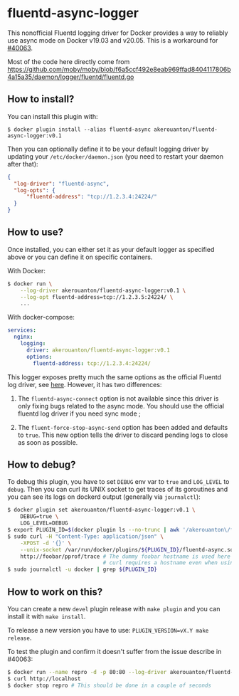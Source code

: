 # fluentd-async-logger

This nonofficial Fluentd logging driver for Docker provides a way to reliably
use async mode on Docker v19.03 and v20.05. This is a workaround for
[#40063](https://github.com/moby/moby/issues/40063).

Most of the code here directly come from https://github.com/moby/moby/blob/f6a5ccf492e8eab969ffad8404117806b4a15a35/daemon/logger/fluentd/fluentd.go

## How to install?

You can install this plugin with:

```
$ docker plugin install --alias fluentd-async akerouanton/fluentd-async-logger:v0.1
```

Then you can optionally define it to be your default logging driver by updating
your `/etc/docker/daemon.json` (you need to restart your daemon after that):

```json
{
  "log-driver": "fluentd-async",
  "log-opts": {
      "fluentd-address": "tcp://1.2.3.4:24224/"
  }
}
```

## How to use?

Once installed, you can either set it as your default logger as specified above
or you can define it on specific containers.

With Docker:

```bash
$ docker run \
    --log-driver akerouanton/fluentd-async-logger:v0.1 \
    --log-opt fluentd-address=tcp://1.2.3.5:24224/ \
    ...
```

With docker-compose:

```yaml
services:
  nginx:
    logging:
      driver: akerouanton/fluentd-async-logger:v0.1
      options:
        fluentd-address: tcp://1.2.3.4:24224/
```

This logger exposes pretty much the same options as the official Fluentd log
driver, see [here](https://docs.docker.com/config/containers/logging/fluentd/).
However, it has two differences:

1. The `fluentd-async-connect` option is not available since this driver is only
fixing bugs related to the async mode. You should use the official fluentd log
driver if you need sync mode ;

2. The `fluent-force-stop-async-send` option has been added and defaults to
`true`. This new option tells the driver to discard pending logs to close as
soon as possible.

## How to debug?

To debug this plugin, you have to set `DEBUG` env var to `true` and `LOG_LEVEL`
to `debug`. Then you can curl its UNIX socket to get traces of its goroutines
and you can see its logs on dockerd output (generally via `journalctl`):

```bash
$ docker plugin set akerouanton/fluentd-async-logger:v0.1 \
    DEBUG=true \
    LOG_LEVEL=DEBUG
$ export PLUGIN_ID=$(docker plugin ls --no-trunc | awk '/akerouanton\/fluentd-async-logger/ {print $1}')
$ sudo curl -H "Content-Type: application/json" \
    -XPOST -d '{}' \
    --unix-socket /var/run/docker/plugins/${PLUGIN_ID}/fluentd-async.sock \
    http://foobar/pprof/trace # The dummy foobar hostname is used here because
                              # curl requires a hostname even when using unix sockets.
$ sudo journalctl -u docker | grep ${PLUGIN_ID}
```

## How to work on this?

You can create a new `devel` plugin release with `make plugin` and you can
install it with `make install`.

To release a new version you have to use: `PLUGIN_VERSION=vX.Y make release`.

To test the plugin and confirm it doesn't suffer from the issue describe in #40063:

```bash
$ docker run --name repro -d -p 80:80 --log-driver akerouanton/fluentd-async-logger:devel nginx
$ curl http://localhost
$ docker stop repro # This should be done in a couple of seconds
```
